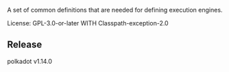 A set of common definitions that are needed for defining execution engines.

License: GPL-3.0-or-later WITH Classpath-exception-2.0


## Release

polkadot v1.14.0
